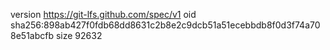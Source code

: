 version https://git-lfs.github.com/spec/v1
oid sha256:898ab427f0fdb68dd8631c2b8e2c9dcb51a51ecebbdb8f0d3f74a708e51abcfb
size 92632
